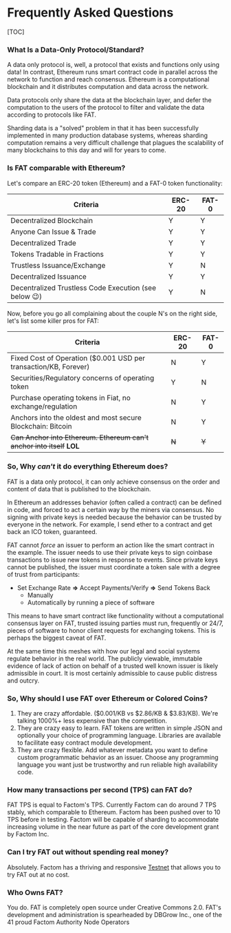 # Frequently Asked Questions



[TOC]

### What Is a Data-Only Protocol/Standard?

A data only protocol is, well, a protocol that exists and functions only using data! In contrast, Ethereum runs smart contract code in parallel across the network to function and reach consensus. Ethereum is a computational blockchain and it distributes computation and data across the network. 

Data protocols only share the data at the blockchain layer, and defer the computation to the users of the protocol to filter and validate the data according to protocols like FAT.

Sharding data is a "solved"  problem in that it has been successfully implemented in many production database systems, whereas sharding computation remains a very difficult challenge that plagues the scalability of many blockchains to this day and will for years to come.



### Is FAT comparable with Ethereum?

Let's compare an ERC-20 token (Ethereum) and a FAT-0 token functionality:

| Criteria                                                  | ERC-20 | FAT-0 |
| --------------------------------------------------------- | ------ | ----- |
| Decentralized Blockchain                                  | Y      | Y     |
| Anyone Can Issue & Trade                                  | Y      | Y     |
| Decentralized Trade                                       | Y      | Y     |
| Tokens Tradable in Fractions                              | Y      | Y     |
| Trustless Issuance/Exchange                               | Y      | N     |
| Decentralized Issuance                                    | Y      | Y     |
| Decentralized Trustless Code Execution (see below :wink:) | Y      | N     |



Now, before you go all complaining about the couple N's on the right side, let's list some killer pros for FAT:



| Criteria                                                     | ERC-20 | FAT-0 |
| ------------------------------------------------------------ | ------ | ----- |
| Fixed Cost of Operation ($0.001 USD per transaction/KB, Forever) | N      | Y     |
| Securities/Regulatory concerns of operating token            | Y      | N     |
| Purchase operating tokens in Fiat, no exchange/regulation    | N      | Y     |
| Anchors into the oldest and most secure Blockchain: Bitcoin  | N      | Y     |
| ~~Can Anchor into Ethereum. Ethereum can't anchor into itself~~ **LOL** | ~~N~~  | ~~Y~~ |



### So, Why _can't_ it do everything Ethereum does?

FAT is a data only protocol, it can only achieve consensus on the order and content of data that is published to the blockchain.

 In Ethereum an addresses behavior (often called a contract) can be defined in code, and forced to act a certain way by the miners via consensus. No signing with private keys is needed because the behavior can be trusted by everyone in the network. For example, I send ether to a contract and get back an ICO token, guaranteed.

FAT cannot _force_ an issuer to perform an action like the smart contract in the example. The issuer needs to use their private keys to sign coinbase transactions to issue new tokens in response to events. Since private keys cannot be published, the issuer must coordinate a token sale with a degree of trust from participants:

- Set Exchange Rate **=>** Accept Payments/Verify **=>** Send Tokens Back
  - Manually
  - Automatically by running a piece of software

 This means to have smart contract like functionality without a computational consensus layer on FAT, trusted issuing parties must run, frequently or 24/7, pieces of software to honor client requests for exchanging tokens.  This is perhaps the biggest caveat of FAT.

At the same time this meshes with how our legal and social systems regulate behavior in the real world. The publicly viewable, immutable evidence of lack of action on behalf of a trusted well known issuer is likely admissible in court. It is most certainly admissible to cause public distress and outcry.



### So, Why should I use FAT over Ethereum or Colored Coins?

1. They are crazy affordable. ($0.001/KB vs \$2.86/KB & \$3.83/KB). We're talking 1000%+ less expensive than the competition.
2. They are crazy easy to learn. FAT tokens are written in simple JSON and optionally your choice of programming language. Libraries are available to facilitate easy contract module development.
3. They are crazy flexible. Add whatever metadata you want to define custom programmatic behavior as an issuer. Choose any programming language you want just be trustworthy and run reliable high availability code.



### How many transactions per second (TPS) can FAT do?

FAT TPS is equal to Factom's TPS. Currently Factom can do around 7 TPS stably, which comparable to Ethereum. Factom has been pushed over to 10 TPS before in testing. Factom will be capable of sharding to accommodate increasing volume in the near future as part of the core development grant by Factom Inc.



### Can I try FAT out without spending real money?

Absolutely. Factom has a thriving and responsive [Testnet](.) that allows you to try FAT out at no cost.



### Who Owns FAT?

You do. FAT is completely open source under Creative Commons 2.0. FAT's development and administration is spearheaded by DBGrow Inc., one of the 41 proud Factom Authority Node Operators





